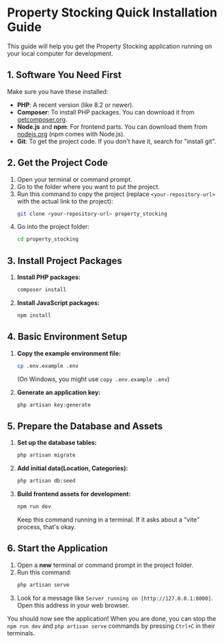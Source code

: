 # Property Stocking Quick Installation Guide

This guide will help you get the Property Stocking application running on your local computer for development.

## 1. Software You Need First

Make sure you have these installed:

*   **PHP**: A recent version (like 8.2 or newer).
*   **Composer**: To install PHP packages. You can download it from [getcomposer.org](https://getcomposer.org).
*   **Node.js** and **npm**: For frontend parts. You can download them from [nodejs.org](https://nodejs.org) (npm comes with Node.js).
*   **Git**: To get the project code. If you don\'t have it, search for "install git".

## 2. Get the Project Code

1.  Open your terminal or command prompt.
2.  Go to the folder where you want to put the project.
3.  Run this command to copy the project (replace `<your-repository-url>` with the actual link to the project):
    ```bash
    git clone <your-repository-url> property_stocking
    ```
4.  Go into the project folder:
    ```bash
    cd property_stocking
    ```

## 3. Install Project Packages

1.  **Install PHP packages:**
    ```bash
    composer install
    ```
2.  **Install JavaScript packages:**
    ```bash
    npm install
    ```

## 4. Basic Environment Setup

1.  **Copy the example environment file:**
    ```bash
    cp .env.example .env
    ```
    (On Windows, you might use `copy .env.example .env`)

2.  **Generate an application key:**
    ```bash
    php artisan key:generate
    ```

## 5. Prepare the Database and Assets

1.  **Set up the database tables:**
    ```bash
    php artisan migrate
    ```
2.  **Add initial data(Location, Categories):**
    ```bash
    php artisan db:seed
    ```
3.  **Build frontend assets for development:**
    ```bash
    npm run dev
    ```
    Keep this command running in a terminal. If it asks about a "vite" process, that\'s okay.

## 6. Start the Application

1.  Open a **new** terminal or command prompt in the project folder.
2.  Run this command:
    ```bash
    php artisan serve
    ```
3.  Look for a message like `Server running on [http://127.0.0.1:8000]`. Open this address in your web browser.

You should now see the application! When you are done, you can stop the `npm run dev` and `php artisan serve` commands by pressing `Ctrl+C` in their terminals.